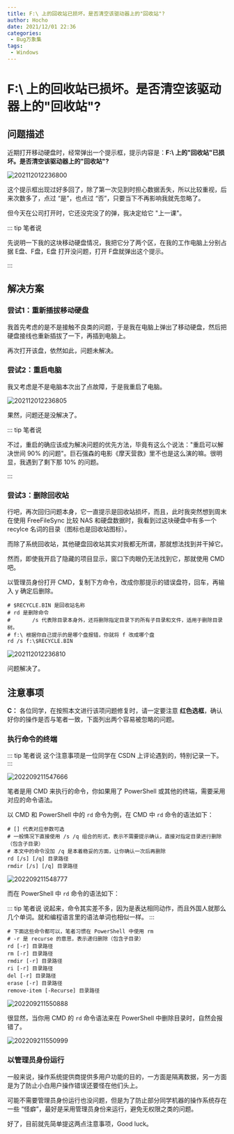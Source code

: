```yaml
---
title: F:\ 上的回收站已损坏。是否清空该驱动器上的"回收站"?
author: Hocho
date: 2021/12/01 22:36
categories:
 - Bug万象集
tags:
 - Windows
---
```


# F:\ 上的回收站已损坏。是否清空该驱动器上的"回收站"?

## 问题描述

近期打开移动硬盘时，经常弹出一个提示框，提示内容是：**F:\ 上的"回收站"已损坏。是否清空该驱动器上的"回收站"?** 

![202112012236800](../../../../../public/img/2021/12/01/202112012236800.png)

这个提示框出现过好多回了，除了第一次见到时担心数据丢失，所以比较重视，后来次数多了，点过 “是”，也点过 “否”，只要当下不再影响我就先忽略了。

但今天在公司打开时，它还没完没了的弹，我决定给它 "上一课"。

::: tip 笔者说

先说明一下我的这块移动硬盘情况，我把它分了两个区，在我的工作电脑上分别占据 E盘、F盘，E盘 打开没问题，打开 F盘就弹出这个提示。

:::

## 解决方案

### 尝试1：重新插拔移动硬盘

我首先考虑的是不是接触不良类的问题，于是我在电脑上弹出了移动硬盘，然后把硬盘接线也重新插拔了一下，再插到电脑上。

再次打开该盘，依然如此，问题未解决。

### 尝试2：重启电脑

我又考虑是不是电脑本次出了点故障，于是我重启了电脑。

![202112012236805](../../../../../public/img/2021/12/01/202112012236805.jpeg)

果然，问题还是没解决了。

::: tip 笔者说

不过，重启的确应该成为解决问题的优先方法，毕竟有这么个说法："重启可以解决世间 90% 的问题"。巨石强森的电影《摩天营救》里不也是这么演的嘛。很明显，我遇到了剩下那 10% 的问题。

:::

### 尝试3：删除回收站

行吧，再次回归问题本身，它一直提示是回收站损坏，而且，此时我突然想到周末在使用 FreeFileSync 比较 NAS 和硬盘数据时，我看到过这块硬盘中有多一个 recylce 名词的目录（图标也是回收站图标）。

而除了系统回收站，其他硬盘回收站其实对我都无所谓，那就想法找到并干掉它。

然而，即使我开启了隐藏的项目显示，窗口下肉眼仍无法找到它，那就使用 CMD 吧。

以管理员身份打开 CMD，复制下方命令，改成你那提示的错误盘符，回车，再输入 y 确定后删除。

```shell
# $RECYCLE.BIN 是回收站名称
# rd 是删除命令
# 		/s 代表除目录本身外，还将删除指定目录下的所有子目录和文件，适用于删除目录树。
# f:\ 根据你自己提示的是哪个盘报错，你就将 f 改成哪个盘
rd /s f:\$RECYCLE.BIN
```

![202112012236810](../../../../../public/img/2021/12/01/202112012236810.png)

问题解决了。

## 注意事项

**C：** 各位同学，在按照本文进行该项问题修复时，请一定要注意 **红色选框**，确认好你的操作是否与笔者一致，下面列出两个容易被忽略的问题。

### 执行命令的终端

::: tip 笔者说
这个注意事项是一位同学在 CSDN 上评论遇到的，特别记录一下。
:::

![202209211547666](../../../../../public/img/2021/12/01/202209211547666.png)

笔者是用 CMD 来执行的命令，你如果用了 PowerShell 或其他的终端，需要采用对应的命令语法。

以 CMD 和 PowerShell 中的 `rd` 命令为例，在 CMD 中 `rd` 命令的语法如下：

``` shell
# [] 代表对应参数可选
# 一般情况下直接使用 /s /q 组合的形式，表示不需要提示确认，直接对指定目录进行删除（包含子目录）
# 本文中的命令没加 /q 是本着稳妥的方面，让你确认一次后再删除
rd [/s] [/q] 目录路径
rmdir [/s] [/q] 目录路径
```

![202209211548777](../../../../../public/img/2021/12/01/202209211548777.png)

而在 PowerShell 中 `rd` 命令的语法如下：

::: tip 笔者说
说起来，命令其实差不多，因为是表达相同动作，而且外国人就那么几个单词。就和编程语言里的语法单词也相似一样。
:::

```shell
# 下面这些命令都可以，笔者习惯在 PowerShell 中使用 rm
# -r 是 recurse 的意思，表示递归删除（包含子目录）
rd [-r] 目录路径
rm [-r] 目录路径
rmdir [-r] 目录路径
ri [-r] 目录路径
del [-r] 目录路径
erase [-r] 目录路径
remove-item [-Recurse] 目录路径
```

![202209211550888](../../../../../public/img/2021/12/01/202209211550888.png)

很显然，当你用 CMD 的 `rd` 命令语法来在 PowerShell 中删除目录时，自然会报错了。


![202209211550999](../../../../../public/img/2021/12/01/202209211550999.png)

### 以管理员身份运行 

一般来说，操作系统提供商提供多用户功能的目的，一方面是隔离数据，另一方面是为了防止小白用户操作错误还要怪在他们头上。

可能不需要管理员身份运行也没问题，但是为了防止部分同学机器的操作系统存在一些 “怪癖”，最好是采用管理员身份来运行，避免无权限之类的问题。

好了，目前就先简单提这两点注意事项，Good luck。
